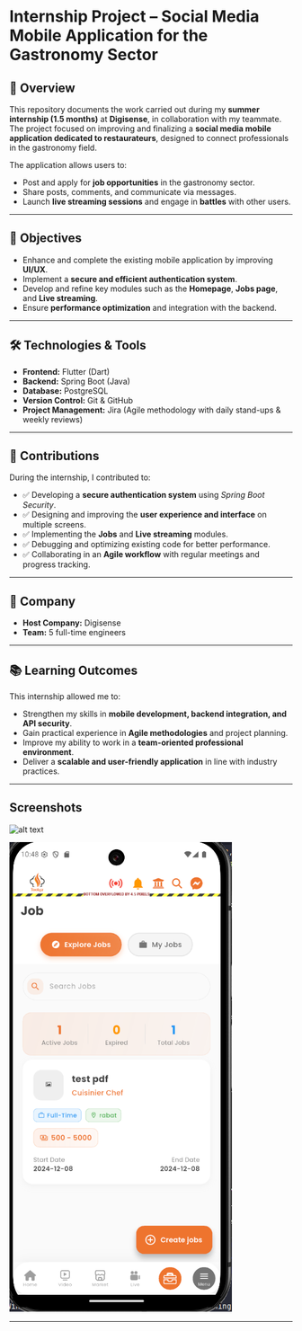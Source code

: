 # Internship Project – Social Media Mobile Application for the Gastronomy Sector

## 📌 Overview
This repository documents the work carried out during my **summer internship (1.5 months)** at **Digisense**, in collaboration with my teammate.  
The project focused on improving and finalizing a **social media mobile application dedicated to restaurateurs**, designed to connect professionals in the gastronomy field.  

The application allows users to:
- Post and apply for **job opportunities** in the gastronomy sector.  
- Share posts, comments, and communicate via messages.  
- Launch **live streaming sessions** and engage in **battles** with other users.  

---

## 🎯 Objectives
- Enhance and complete the existing mobile application by improving **UI/UX**.  
- Implement a **secure and efficient authentication system**.  
- Develop and refine key modules such as the **Homepage**, **Jobs page**, and **Live streaming**.  
- Ensure **performance optimization** and integration with the backend.  

---

## 🛠️ Technologies & Tools
- **Frontend:** Flutter (Dart)  
- **Backend:** Spring Boot (Java)  
- **Database:** PostgreSQL  
- **Version Control:** Git & GitHub  
- **Project Management:** Jira (Agile methodology with daily stand-ups & weekly reviews)  

---

## 📂 Contributions
During the internship, I contributed to:  
- ✅ Developing a **secure authentication system** using *Spring Boot Security*.  
- ✅ Designing and improving the **user experience and interface** on multiple screens.  
- ✅ Implementing the **Jobs** and **Live streaming** modules.  
- ✅ Debugging and optimizing existing code for better performance.  
- ✅ Collaborating in an **Agile workflow** with regular meetings and progress tracking.  

---

## 🏢 Company
- **Host Company:** Digisense  
- **Team:** 5 full-time engineers  
---

## 📚 Learning Outcomes
This internship allowed me to:  
- Strengthen my skills in **mobile development, backend integration, and API security**.  
- Gain practical experience in **Agile methodologies** and project planning.  
- Improve my ability to work in a **team-oriented professional environment**.  
- Deliver a **scalable and user-friendly application** in line with industry practices.  

---

## Screenshots
![alt text]("Authentication")

![alt text](https://github.com/Yazzine02/Summer_Internship_2025/blob/main/jobs.png "Jobs Page")

---
